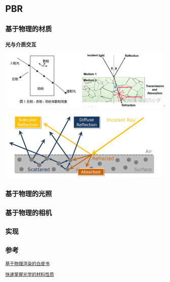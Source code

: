 # PBR



## 基于物理的材质



### 光与介质交互

![img](https://raw.githubusercontent.com/eatdreamcat/PicGo-01/main/v2-3eda070c31c5bf5da94571ee85659fe1_1440w.webp)





![img](https://raw.githubusercontent.com/eatdreamcat/PicGo-01/main/db572e0923acd8d22e67a4e1875fb206.png)











## 基于物理的光照







## 基于物理的相机









## 实现









## 参考

[基于物理渲染的白皮书](https://github.com/QianMo/PBR-White-Paper)

[快速掌握光学的材料性质](https://zhuanlan.zhihu.com/p/679848283)
